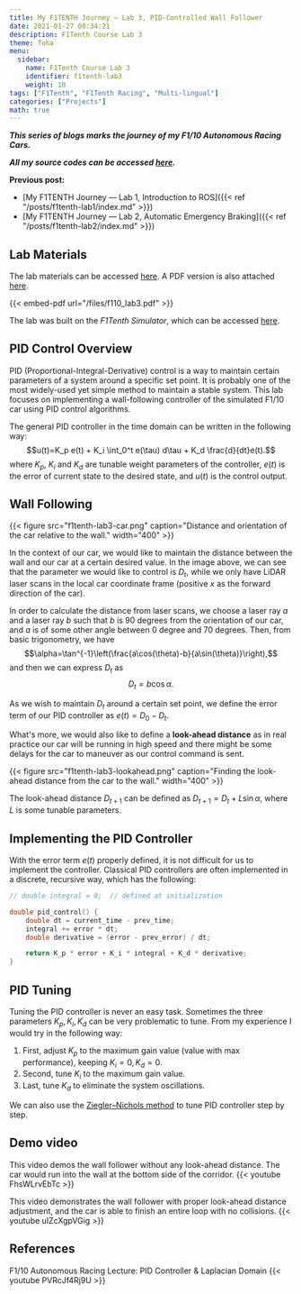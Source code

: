 ```yaml
---
title: My F1TENTH Journey — Lab 3, PID-Controlled Wall Follower
date: 2021-01-27 00:34:21
description: F1Tenth Course Lab 3
theme: Toha
menu:
  sidebar:
    name: F1Tenth Course Lab 3
    identifier: f1tenth-lab3
    weight: 10
tags: ["F1Tenth", "F1Tenth Racing", "Multi-lingual"]
categories: ["Projects"]
math: true
---
```


***This series of blogs marks the journey of my F1/10 Autonomous Racing Cars.***

***All my source codes can be accessed [here](https://github.com/shineyruan/F1Tenth_Labs).***

**Previous post:**
- [My F1TENTH Journey — Lab 1, Introduction to ROS]({{< ref "/posts/f1tenth-lab1/index.md" >}})
- [My F1TENTH Journey — Lab 2, Automatic Emergency Braking]({{< ref "/posts/f1tenth-lab2/index.md" >}})

<!-- more -->

## Lab Materials
The lab materials can be accessed [here](https://f1tenth-coursekit.readthedocs.io/en/stable/assignments/labs/lab3.html#). A PDF version is also attached [here](/files/f110_lab3.pdf). 

{{< embed-pdf url="/files/f110_lab3.pdf" >}}

The lab was built on the *F1Tenth Simulator*, which can be accessed [here](https://f1tenth.readthedocs.io/en/stable/going_forward/simulator/sim_install.html).

## PID Control Overview
PID (Proportional-Integral-Derivative) control is a way to maintain certain parameters of a system around a specific set point. It is probably one of the most widely-used yet simple method to maintain a stable system. This lab focuses on implementing a wall-following controller of the simulated F1/10 car using PID control algorithms.

The general PID controller in the time domain can be written in the following way:
$$u(t)=K_p e(t) + K_i \int_0^t e(\tau) d\tau + K_d \frac{d}{dt}e(t).$$
where $K_p$, $K_i$ and $K_d$ are tunable weight parameters of the controller, $e(t)$ is the error of current state to the desired state, and $u(t)$ is the control output.

## Wall Following
{{< figure src="f1tenth-lab3-car.png" caption="Distance and orientation of the car relative to the wall." width="400" >}}

In the context of our car, we would like to maintain the distance between the wall and our car at a certain desired value. In the image above, we can see that the parameter we would like to control is $D_t$, while we only have LiDAR laser scans in the local car coordinate frame (positive $x$ as the forward direction of the car). 

In order to calculate the distance from laser scans, we choose a laser ray $a$ and a laser ray $b$ such that $b$ is 90 degrees from the orientation of our car, and $a$ is of some other angle between 0 degree and 70 degrees. Then, from basic trigonometry, we have 
$$\alpha=\tan^{-1}\left(\frac{a\cos(\theta)-b}{a\sin(\theta)}\right),$$
and then we can express $D_t$ as 
$$D_t=b\cos\alpha.$$

As we wish to maintain $D_t$ around a certain set point, we define the error term of our PID controller as $e(t)=D_0-D_t$.

What's more, we would also like to define a **look-ahead distance** as in real practice our car will be running in high speed and there might be some delays for the car to maneuver as our control command is sent.

{{< figure src="f1tenth-lab3-lookahead.png" caption="Finding the look-ahead distance from the car to the wall." width="400" >}}

The look-ahead distance $D_{t+1}$ can be defined as $D_{t+1}=D_t+L\sin\alpha$, where $L$ is some tunable parameters.

## Implementing the PID Controller
With the error term $e(t)$ properly defined, it is not difficult for us to implement the controller. Classical PID controllers are often implemented in a discrete, recursive way, which has the following:
```cpp
// double integral = 0;  // defined at initialization

double pid_control() {
    double dt = current_time - prev_time;
    integral += error * dt;
    double derivative = (error - prev_error) / dt;

    return K_p * error + K_i * integral + K_d * derivative;
}
```

## PID Tuning
Tuning the PID controller is never an easy task. Sometimes the three parameters $K_p, K_i, K_d$ can be very problematic to tune. From my experience I would try in the following way:
1. First, adjust $K_p$ to the maximum gain value (value with max performance), keeping $K_i=0, K_d=0$.
2. Second, tune $K_i$ to the maximum gain value.
3. Last, tune $K_d$ to eliminate the system oscillations. 

We can also use the [Ziegler–Nichols method](https://en.wikipedia.org/wiki/Ziegler%E2%80%93Nichols_method) to tune PID controller step by step.

## Demo video
This video demos the wall follower without any look-ahead distance. The car would run into the wall at the bottom side of the corridor.
{{< youtube FhsWLrvEbTc >}}

This video demonstrates the wall follower with proper look-ahead distance adjustment, and the car is able to finish an entire loop with no collisions.
{{< youtube uIZcXgpVGig >}}

## References
F1/10 Autonomous Racing Lecture: PID Controller & Laplacian Domain
{{< youtube PVRcJf4Rj9U >}}

